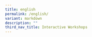```yaml
---
title: english
permalink: /english/
variant: markdown
description: ""
third_nav_title: Interactive Workshops
---
```

